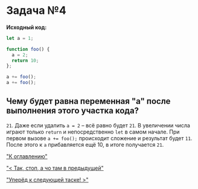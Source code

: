 # Задача №4

__Исходный код:__
```js
let a = 1;

function foo() {
  a = 2;
  return 10;
};

a += foo();
a += foo();
```

## Чему будет равна переменная "a" после выполнения этого участка кода?

`21`. Даже если удалить `a = 2` – всё равно будет `21`. В увеличении числа играют только `return` и непосредственно `let` в самом начале. При первом вызове `a += foo();` происходит сложение и результат будет `11`. После этого к `a` прибавляется ещё 10, в итоге получается `21`.

["К оглавлению"](README.md)

["< Так, стоп, а чо там в предыдущей"](task_3.md)

["Уперёд к следующей таске! >"](task_5.md)
